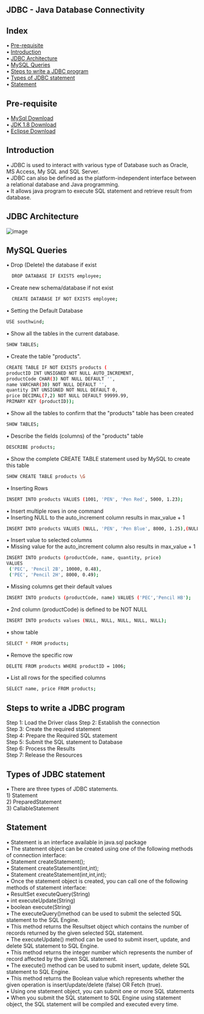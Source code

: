 ## JDBC - Java Database Connectivity

## Index
• [Pre-requisite](#pre-requisite)
<br> • [Introduction](#introduction)
<br> • [JDBC Architecture](#jdbc-architecture)
<br> • [MySQL Queries](#mysql-queries)
<br> • [Steps to write a JDBC program](#steps-to-write-a-jdbc-program)
<br> • [Types of JDBC statement](#types-of-jdbc-statement)
<br> • [Statement](#statement)

## Pre-requisite
• [MySql Download](https://dev.mysql.com/downloads/installer/)
<br> • [JDK 1.8 Download](https://developers.redhat.com/products/openjdk/download)
<br> • [Eclipse Download](https://www.eclipse.org/downloads/download.php?file=/technology/epp/downloads/release/2022-12/R/eclipse-jee-2022-12-R-win32-x86_64.zip&mirror_id=1248)

## Introduction 
•	JDBC is used to interact with various type of Database such as Oracle, MS Access, My SQL and SQL Server. <br>
•	JDBC can also be defined as the platform-independent interface between a relational database and Java programming. <br>
•	It allows java program to execute SQL statement and retrieve result from database. <br>

## JDBC Architecture
![image](https://user-images.githubusercontent.com/22477406/223450119-b5a059f5-18a7-4532-a736-60768b275a00.png)

## MySQL Queries
• Drop (Delete) the database if exist 
```bash
  DROP DATABASE IF EXISTS employee;
```
• Create new schema/database if not exist 
```bash
  CREATE DATABASE IF NOT EXISTS employee;
```
• Setting the Default Database
```bash
USE southwind;
```
• Show all the tables in the current database.
```bash
SHOW TABLES;
```
• Create the table "products".
```bash
CREATE TABLE IF NOT EXISTS products (
productID INT UNSIGNED NOT NULL AUTO_INCREMENT,
productCode CHAR(3) NOT NULL DEFAULT '',
name VARCHAR(30) NOT NULL DEFAULT '',
quantity INT UNSIGNED NOT NULL DEFAULT 0,
price DECIMAL(7,2) NOT NULL DEFAULT 99999.99,
PRIMARY KEY (productID));
```
• Show all the tables to confirm that the "products" table has been created
```bash
SHOW TABLES;
```
• Describe the fields (columns) of the "products" table
```bash
DESCRIBE products;
```
• Show the complete CREATE TABLE statement used by MySQL to create this table
```bash
SHOW CREATE TABLE products \G
```
• Inserting Rows
```bash
INSERT INTO products VALUES (1001, 'PEN', 'Pen Red', 5000, 1.23);
```
• Insert multiple rows in one command <br>
• Inserting NULL to the auto_increment column results in max_value + 1
```bash
INSERT INTO products VALUES (NULL, 'PEN', 'Pen Blue', 8000, 1.25),(NULL, 'PEN', 'Pen Black', 2000, 1.25);
```
• Insert value to selected columns <br>
• Missing value for the auto_increment column also results in max_value + 1 
```bash
INSERT INTO products (productCode, name, quantity, price) 
VALUES
 ('PEC', 'Pencil 2B', 10000, 0.48),
 ('PEC', 'Pencil 2H', 8000, 0.49);
```
• Missing columns get their default values
```bash
INSERT INTO products (productCode, name) VALUES ('PEC','Pencil HB');
```
• 2nd column (productCode) is defined to be NOT NULL
```bash
INSERT INTO products values (NULL, NULL, NULL, NULL, NULL);
```
• show table
```bash
SELECT * FROM products;
```
• Remove the specific row
```bash
DELETE FROM products WHERE productID = 1006;
```
• List all rows for the specified columns
```bash
SELECT name, price FROM products;
```

## Steps to write a JDBC program
Step 1: Load the Driver class
Step 2: Establish the connection <br>
Step 3: Create the required statement <br>
Step 4: Prepare the Required SQL statement <br>
Step 5: Submit the SQL statement to Database <br>
Step 6: Process the Results <br>
Step 7: Release the Resources <br>

## Types of JDBC statement
• There are three types of JDBC statements.
<br> 1) Statement 
<br> 2) PreparedStatement
<br> 3) CallableStatement

## Statement
• Statement is an interface available in java.sql package
<br> • The statement object can be created using one of the following methods of connection interface:
<br> • Statement createStatement();
<br> • Statement createStatement(int,int);
<br> • Statement createStatement(int,int,int);
<br> • Once the statement object is created, you can call one of the following methods of statement interface:
<br> • ResultSet executeQuery(String)
<br> • int executeUpdate(String)
<br> • boolean execute(String)
<br> • The executeQuery()method can be used to submit the selected SQL statement to the SQL Engine.
<br> • This method returns the Resultset object which contains the number of records returned by the given selected SQL statement.
<br> • The executeUpdate() method can be used to submit insert, update, and delete SQL statement to SQL Engine.
<br> • This method returns the integer number which represents the number of record affected by the given SQL statement.
<br> • The execute() method can be used to submit insert, update, delete SQL statement to SQL Engine.
<br> • This method returns the Boolean value which represents whether the given operation is insert/update/delete (false) OR Fetch (true).
<br> • Using one statement object, you can submit one or more SQL statements
<br> • When you submit the SQL statement to SQL Engine using statement object, the SQL statement will be compiled and executed every time.


